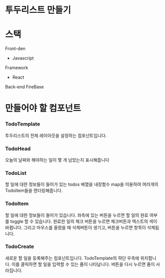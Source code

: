 # 투두리스트 만들기

# 스택

Front-den
- Javascript 

Framework
- React

Back-end
FireBase

# 만들어야 할 컴포넌트

### TodoTemplate
투두리스트의 전체 레이아웃을 설정하는 컴포넌트입니다.

### TodoHead
오늘의 날짜와 해야하는 일이 몇 개 남았는지 표시해줍니다 

### TodoList
할 일에 대한 정보들이 들어가 있는 todos 배열을 내장함수 map을 이용하여 여러개의 TodoItem들을 렌더링해줍니다.

### TodoItem
할 일에 대한 정보들이 들어가 있습니다. 
좌측에 있는 버튼을 누르면 할 일의 완료 여부를 toggle 할 수 있습니다. 
완료한 일의 체크 버튼을 누르면 체크버튼과 텍스트의 색이 바뀝니다.
그리고 마우스를 올렸을 때 삭제버튼이 생기고, 버튼을 누르면 항목이 삭제됩니다.

### TodoCreate
새로운 할 일을 등록해주는 컴포넌트입니다. TodoTemplate의 하단 우측에 위치합니다.
이를 클릭하면 할 일을 입력할 수 있는 폼이 나타납니다. 버튼을 다시 누르면 폼이 사라집니다.
